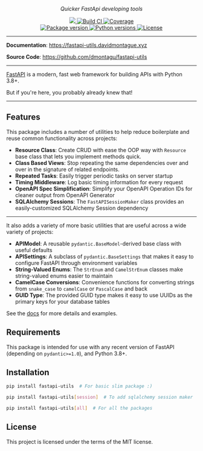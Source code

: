 <p align="center">
    <em>Quicker FastApi developing tools</em>
</p>
<p align="center">
<a href="https://github.com/dmontagu/fastapi-utils" target="_blank">
 <img src="https://img.shields.io/github/last-commit/dmontagu/fastapi-utils.svg">
 <img src="https://github.com/dmontagu/fastapi-utils/workflows/build/badge.svg" alt="Build CI">
</a>
<a href="https://codecov.io/gh/dmontagu/fastapi-utils" target="_blank">
    <img src="https://codecov.io/gh/dmontagu/fastapi-utils/branch/master/graph/badge.svg" alt="Coverage">
</a>
<br />
<a href="https://pypi.org/project/fastapi-utils" target="_blank">
    <img src="https://badge.fury.io/py/fastapi-utils.svg" alt="Package version">
</a>
<a href="https://github.com/dmontagu/fastapi-utils" target="_blank">
    <img src="https://img.shields.io/pypi/pyversions/fastapi-utils.svg" alt="Python versions">
    <img src="https://img.shields.io/github/license/dmontagu/fastapi-utils.svg" alt="License">
</a>
</p>

---
**Documentation**: <a href="https://fastapi-utils.davidmontague.xyz" target="_blank">https://fastapi-utils.davidmontague.xyz</a>

**Source Code**: <a href="https://github.com/dmontagu/fastapi-utils" target="_blank">https://github.com/dmontagu/fastapi-utils</a>

---

<a href="https://fastapi.tiangolo.com">FastAPI</a> is a modern, fast web framework for building APIs with Python 3.8+.

But if you're here, you probably already knew that!

---

## Features

This package includes a number of utilities to help reduce boilerplate and reuse common functionality across projects:

* **Resource Class**: Create CRUD with ease the OOP way with `Resource` base class that lets you implement methods quick.
* **Class Based Views**: Stop repeating the same dependencies over and over in the signature of related endpoints.
* **Repeated Tasks**: Easily trigger periodic tasks on server startup
* **Timing Middleware**: Log basic timing information for every request
* **OpenAPI Spec Simplification**: Simplify your OpenAPI Operation IDs for cleaner output from OpenAPI Generator
* **SQLAlchemy Sessions**: The `FastAPISessionMaker` class provides an easily-customized SQLAlchemy Session dependency

---

It also adds a variety of more basic utilities that are useful across a wide variety of projects:

* **APIModel**: A reusable `pydantic.BaseModel`-derived base class with useful defaults
* **APISettings**: A subclass of `pydantic.BaseSettings` that makes it easy to configure FastAPI through environment variables
* **String-Valued Enums**: The `StrEnum` and `CamelStrEnum` classes make string-valued enums easier to maintain
* **CamelCase Conversions**: Convenience functions for converting strings from `snake_case` to `camelCase` or `PascalCase` and back
* **GUID Type**: The provided GUID type makes it easy to use UUIDs as the primary keys for your database tables

See the [docs](https://https://fastapi-utils.davidmontague.xyz/) for more details and examples.

## Requirements

This package is intended for use with any recent version of FastAPI (depending on `pydantic>=1.0`), and Python 3.8+.

## Installation

```bash
pip install fastapi-utils  # For basic slim package :)

pip install fastapi-utils[session]  # To add sqlalchemy session maker

pip install fastapi-utils[all]  # For all the packages
```

## License

This project is licensed under the terms of the MIT license.

